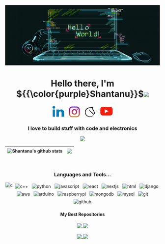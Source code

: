 <div align="center">
   <img src="./docs/giff.gif" alt="Hello world">
</div>


<div align="center">
   <h1>Hello there, I'm <span></span>${{\color{purple}Shantanu}}$<img src="https://media.giphy.com/media/WUlplcMpOCEmTGBtBW/giphy.gif" width="50"> </h1>

<!--icons from:  https://skillicons.dev/icons?i=linkedin -->

<p align='center'>
<a href="https://www.linkedin.com/in/shantanusingh2k19/"><img height="38" src="docs/linkedin2.svg"></a>&nbsp;&nbsp;&nbsp;&nbsp;<a href="https://instagram.com/shantanu.eth_"><img height="35" src="docs/instagram.svg"></a>&nbsp;&nbsp;&nbsp;&nbsp;<a href="https://lichess.org/@/zodiac2000"><img height="35" src="docs/lichess.svg"></a>&nbsp;&nbsp;&nbsp;&nbsp;<a href="https://www.youtube.com/@shan_singh"><img height="40" src="docs/youtube.svg"></a>
 </p>


<h3 align="center">I love to build stuff with code and electronics</h3>

![](https://komarev.com/ghpvc/?username=your-github-username&color=red)


| <img align="center" src="https://shantanus-readme-stats.vercel.app/api?username=Shantanu2k19&show_icons=true&include_all_commits=true&theme=buefy&hide_border=true&rank_icon=github" alt="Shantanu's github stats" /> | <img align="center" src="https://shantanus-readme-stats.vercel.app/api/top-langs/?username=Shantanu2k19&layout=compact&&size_weight=0&count_weight=1&theme=buefy&hide_border=true" />
| ------------- | ------------- |

<br />


<!-- change alt tags -->
 
### Languages and Tools...

<p align="center">
  <img height="45"  src="https://skillicons.dev/icons?i=c" alt="c">  

  <img height="45"  src="https://skillicons.dev/icons?i=cpp" alt="c++" style="vertical-align:top; margin:4px">  

  <img height="45"  src="https://skillicons.dev/icons?i=py" alt="python" style="vertical-align:top; margin:4px">  

  <img height="45"  src="https://skillicons.dev/icons?i=js" alt="javascript" style="vertical-align:top; margin:4px">  

  <img height="45"  src="https://skillicons.dev/icons?i=react" alt="react" style="vertical-align:top; margin:4px">  


  <img height="45"  src="https://skillicons.dev/icons?i=nextjs" alt="nextjs" style="vertical-align:top; margin:4px"> 

  <img height="45"  src="https://skillicons.dev/icons?i=html" alt="html" style="vertical-align:top; margin:4px">  

  <img height="45"  src="https://skillicons.dev/icons?i=django" alt="django" style="vertical-align:top; margin:4px">  

  <img height="45"  src="https://skillicons.dev/icons?i=aws" alt="aws" style="vertical-align:top; margin:4px">  

  <img height="45"  src="https://skillicons.dev/icons?i=arduino" alt="arduino" style="vertical-align:top; margin:4px">  

  <img height="45"  src="https://skillicons.dev/icons?i=raspberrypi" alt="raspberrypi" style="vertical-align:top; margin:4px">  

  <img height="45"  src="https://skillicons.dev/icons?i=mongodb" alt="mongodb" style="vertical-align:top; margin:4px">  

  <img height="45"  src="https://skillicons.dev/icons?i=mysql" alt="mysql" style="vertical-align:top; margin:4px">  

  <img height="45"  src="https://skillicons.dev/icons?i=git" alt="git" style="vertical-align:top; margin:4px">  

  <img height="45"  src="https://skillicons.dev/icons?i=github" alt="github" style="vertical-align:top; margin:4px"> 


  
</p>

#### My Best Repositories


<a href="https://github.com/Shantanu2k19/MyMedic">
  <img align="center" src="https://shantanus-readme-stats.vercel.app/api/pin/?username=Shantanu2k19&repo=MyMedic&theme=buefy" />
</a>
<a href="https://github.com/Shantanu2k19/meTube">
  <img align="center" src="https://shantanus-readme-stats.vercel.app/api/pin/?username=Shantanu2k19&repo=meTube&theme=buefy" />
</a>

<br/> 
<br/> 

<a href="https://github.com/Shantanu2k19/threads">
  <img align="center" src="https://shantanus-readme-stats.vercel.app/api/pin/?username=Shantanu2k19&repo=threads&theme=buefy" />
</a>
<a href="https://github.com/Shantanu2k19/chat_gpt_project">
  <img align="center" src="https://shantanus-readme-stats.vercel.app/api/pin/?username=Shantanu2k19&repo=chat_gpt_project&theme=buefy" />
</a>
<br />
<br />
